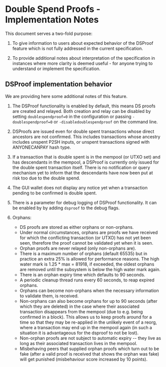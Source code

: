 Double Spend Proofs - Implementation Notes
==========================================

This document serves a two-fold purpose:

1. To give information to users about expected behavior
   of the DSProof feature which is not fully addressed in the current
   specification.

2. To provide additional notes about interpretation of the
   specification in instances where more clarity is deemed useful -
   for anyone trying to understand or implement the specification.

DSProof implementation behavior
-------------------------------

We are providing here
some additional notes of this feature.

1. The DSProof functionality is enabled by default, this means
   DS proofs are created and relayed. Both creation and relay  can
   be disabled by setting `doublespendproof=0` in the configuration
   or passing `-doublespendproof=0` or `-disabledoublespendproof`
   on the command line.

2. DSProofs are issued even for double spent transactions whose
   direct ancestors are not confirmed.
   This includes transactions whose ancestry includes unspent
   P2SH inputs, or unspent transactions signed with ANYONECANPAY
   hash type.

3. If a transaction that is double spent is in the mempool (or UTXO set)
   and has descendants in the mempool, a DSProof is currently only
   issued for the double spent transaction itself.
   There is no notification or query mechanism yet to inform that the
   descendants have now been put at risk too due to the double spend.

4. The GUI wallet does not display any notice yet when a transaction
   pending to be confirmed is double spent.

5. There is a parameter for debug logging of DSProof functionality.
   It can be enabled by by adding `dsproof` to the debug flags.

6. Orphans:
   - DS proofs are stored as either orphans or non-orphans.
   - Under normal circumstances, orphans are proofs we have received for
     which the conflicting transaction (or UTXO) has not yet been seen,
     therefore the proof cannot be validated yet when it is seen.
   - Orphan proofs are never relayed (only non-orphans are).
   - There is a maximum number of orphans (default 65535) but in
     practice an extra 25% is allowed for performance reasons.
     The high water mark is 1.25 * max = 81918, if exceeded, the oldest
     orphans are removed until the subsystem is below the high water
     mark again.
   - There is an orphan expiry time which defaults to 90 seconds.
   - A periodic cleanup thread runs every 60 seconds, to reap expired
     orphans.
   - Orphans can become non-orphans when the necessary information to
     validate them, is received.
   - Non-orphans can also become orphans for up to 90 seconds (after which
     they are deleted) in the case where their associated transaction
     disappears from the mempool (due to e.g. being confirmed in a block).
     This allows us to keep proofs around for a time so that they may be
     re-applied in the unlikely event of a reorg, where a transaction may
     end up in the mempool again (in such a situation it is advantageous
     for the dsproof to not be lost).
   - Non-orphan proofs are not subject to automatic expiry -- they live
     as long as their associated transaction lives in the mempool.
   - Misbehaving peers that supplied orphan proofs which turn out to be fake
     (after a valid proof is received that shows the orphan was fake)
     will get punished (misbehaviour score increased by 10 points).


